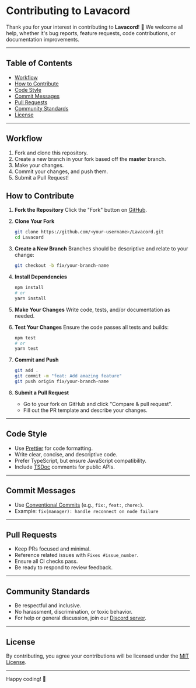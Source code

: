 # Contributing to Lavacord

Thank you for your interest in contributing to **Lavacord**! 🚀
We welcome all help, whether it's bug reports, feature requests, code contributions, or documentation improvements.

---

## Table of Contents

- [Workflow](#workflow)
- [How to Contribute](#how-to-contribute)
- [Code Style](#code-style)
- [Commit Messages](#commit-messages)
- [Pull Requests](#pull-requests)
- [Community Standards](#community-standards)
- [License](#license)

---

## Workflow

1. Fork and clone this repository.
2. Create a new branch in your fork based off the **master** branch.
3. Make your changes.
4. Commit your changes, and push them.
5. Submit a Pull Request!

## How to Contribute

1. **Fork the Repository**
   Click the "Fork" button on [GitHub](https://github.com/lavacord/Lavacord).

2. **Clone Your Fork**

    ```sh
    git clone https://github.com/<your-username>/Lavacord.git
    cd Lavacord
    ```

3. **Create a New Branch**
   Branches should be descriptive and relate to your change:

    ```sh
    git checkout -b fix/your-branch-name
    ```

4. **Install Dependencies**

    ```sh
    npm install
    # or
    yarn install
    ```

5. **Make Your Changes**
   Write code, tests, and/or documentation as needed.

6. **Test Your Changes**
   Ensure the code passes all tests and builds:

    ```sh
    npm test
    # or
    yarn test
    ```

7. **Commit and Push**

    ```sh
    git add .
    git commit -m "feat: Add amazing feature"
    git push origin fix/your-branch-name
    ```

8. **Submit a Pull Request**
    - Go to your fork on GitHub and click "Compare & pull request".
    - Fill out the PR template and describe your changes.

---

## Code Style

- Use [Prettier](https://prettier.io/) for code formatting.
- Write clear, concise, and descriptive code.
- Prefer TypeScript, but ensure JavaScript compatibility.
- Include [TSDoc](https://tsdoc.org/) comments for public APIs.

---

## Commit Messages

- Use [Conventional Commits](https://www.conventionalcommits.org/) (e.g., `fix:`, `feat:`, `chore:`).
- Example: `fix(manager): handle reconnect on node failure`

---

## Pull Requests

- Keep PRs focused and minimal.
- Reference related issues with `Fixes #issue_number`.
- Ensure all CI checks pass.
- Be ready to respond to review feedback.

---

## Community Standards

- Be respectful and inclusive.
- No harassment, discrimination, or toxic behavior.
- For help or general discussion, join our [Discord server](https://discord.gg/wXrjZmV).

---

## License

By contributing, you agree your contributions will be licensed under the [MIT License](./LICENSE).

---

Happy coding! 💙
